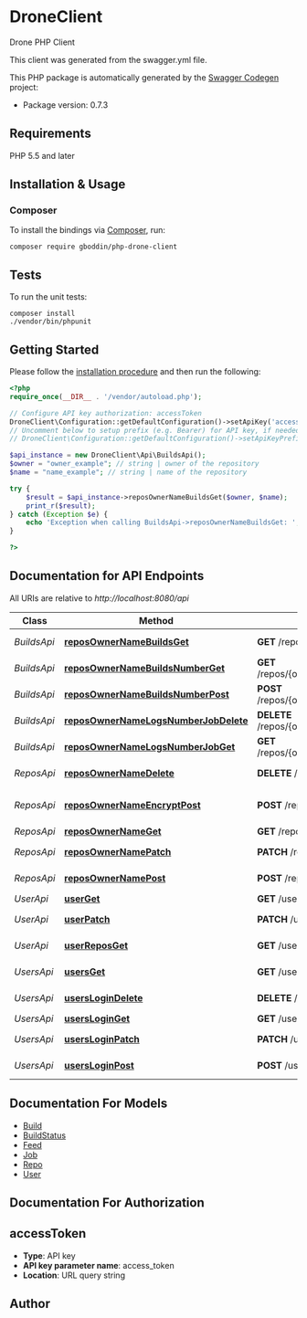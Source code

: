 # DroneClient
Drone PHP Client

This client was generated from the swagger.yml file.

This PHP package is automatically generated by the [Swagger Codegen](https://github.com/swagger-api/swagger-codegen) project:

- Package version: 0.7.3

## Requirements

PHP 5.5 and later

## Installation & Usage
### Composer

To install the bindings via [Composer](http://getcomposer.org/), run:

```
composer require gboddin/php-drone-client
```

## Tests

To run the unit tests:

```
composer install
./vendor/bin/phpunit
```

## Getting Started

Please follow the [installation procedure](#installation--usage) and then run the following:

```php
<?php
require_once(__DIR__ . '/vendor/autoload.php');

// Configure API key authorization: accessToken
DroneClient\Configuration::getDefaultConfiguration()->setApiKey('access_token', 'YOUR_API_KEY');
// Uncomment below to setup prefix (e.g. Bearer) for API key, if needed
// DroneClient\Configuration::getDefaultConfiguration()->setApiKeyPrefix('access_token', 'Bearer');

$api_instance = new DroneClient\Api\BuildsApi();
$owner = "owner_example"; // string | owner of the repository
$name = "name_example"; // string | name of the repository

try {
    $result = $api_instance->reposOwnerNameBuildsGet($owner, $name);
    print_r($result);
} catch (Exception $e) {
    echo 'Exception when calling BuildsApi->reposOwnerNameBuildsGet: ', $e->getMessage(), PHP_EOL;
}

?>
```

## Documentation for API Endpoints

All URIs are relative to *http://localhost:8080/api*

Class | Method | HTTP request | Description
------------ | ------------- | ------------- | -------------
*BuildsApi* | [**reposOwnerNameBuildsGet**](docs/Api/BuildsApi.md#reposownernamebuildsget) | **GET** /repos/{owner}/{name}/builds | Get recent builds
*BuildsApi* | [**reposOwnerNameBuildsNumberGet**](docs/Api/BuildsApi.md#reposownernamebuildsnumberget) | **GET** /repos/{owner}/{name}/builds/{number} | Get the latest build
*BuildsApi* | [**reposOwnerNameBuildsNumberPost**](docs/Api/BuildsApi.md#reposownernamebuildsnumberpost) | **POST** /repos/{owner}/{name}/builds/{number} | Restart a build
*BuildsApi* | [**reposOwnerNameLogsNumberJobDelete**](docs/Api/BuildsApi.md#reposownernamelogsnumberjobdelete) | **DELETE** /repos/{owner}/{name}/logs/{number}/{job} | Cancel a Job
*BuildsApi* | [**reposOwnerNameLogsNumberJobGet**](docs/Api/BuildsApi.md#reposownernamelogsnumberjobget) | **GET** /repos/{owner}/{name}/logs/{number}/{job} | Get build logs
*ReposApi* | [**reposOwnerNameDelete**](docs/Api/ReposApi.md#reposownernamedelete) | **DELETE** /repos/{owner}/{name} | Delete a repo
*ReposApi* | [**reposOwnerNameEncryptPost**](docs/Api/ReposApi.md#reposownernameencryptpost) | **POST** /repos/{owner}/{name}/encrypt | Encrypt repo secrets
*ReposApi* | [**reposOwnerNameGet**](docs/Api/ReposApi.md#reposownernameget) | **GET** /repos/{owner}/{name} | Get a repo
*ReposApi* | [**reposOwnerNamePatch**](docs/Api/ReposApi.md#reposownernamepatch) | **PATCH** /repos/{owner}/{name} | Updates a repo
*ReposApi* | [**reposOwnerNamePost**](docs/Api/ReposApi.md#reposownernamepost) | **POST** /repos/{owner}/{name} | Activates a repo
*UserApi* | [**userGet**](docs/Api/UserApi.md#userget) | **GET** /user | Gets a user
*UserApi* | [**userPatch**](docs/Api/UserApi.md#userpatch) | **PATCH** /user | Updates a user
*UserApi* | [**userReposGet**](docs/Api/UserApi.md#userreposget) | **GET** /user/repos | Get user repos
*UsersApi* | [**usersGet**](docs/Api/UsersApi.md#usersget) | **GET** /users | Get all users
*UsersApi* | [**usersLoginDelete**](docs/Api/UsersApi.md#userslogindelete) | **DELETE** /users/{login} | Delete a user
*UsersApi* | [**usersLoginGet**](docs/Api/UsersApi.md#usersloginget) | **GET** /users/{login} | Get a user
*UsersApi* | [**usersLoginPatch**](docs/Api/UsersApi.md#usersloginpatch) | **PATCH** /users/{login} | Update a user
*UsersApi* | [**usersLoginPost**](docs/Api/UsersApi.md#usersloginpost) | **POST** /users/{login} | Create a user


## Documentation For Models

 - [Build](docs/Model/Build.md)
 - [BuildStatus](docs/Model/BuildStatus.md)
 - [Feed](docs/Model/Feed.md)
 - [Job](docs/Model/Job.md)
 - [Repo](docs/Model/Repo.md)
 - [User](docs/Model/User.md)


## Documentation For Authorization


## accessToken

- **Type**: API key
- **API key parameter name**: access_token
- **Location**: URL query string


## Author




